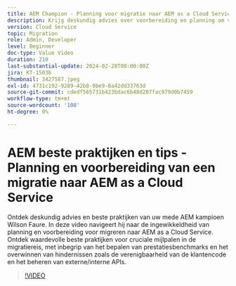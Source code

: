 ```yaml
---
title: AEM Champion - Planning voor migratie naar AEM as a Cloud Service
description: Krijg deskundig advies over voorbereiding en planning om van AEM kampioen Wilson Faure naar AEM as a Cloud Service te migreren.
version: Cloud Service
topic: Migration
role: Admin, Developer
level: Beginner
doc-type: Value Video
duration: 210
last-substantial-update: 2024-02-28T00:00:00Z
jira: KT-15036
thumbnail: 3427587.jpeg
exl-id: 4731c192-9289-42b8-9be9-8a42dd33763d
source-git-commit: cdedf565731b423bdac6b48d207fac979d0b7459
workflow-type: tm+mt
source-wordcount: '108'
ht-degree: 0%

---
```


# AEM beste praktijken en tips - Planning en voorbereiding van een migratie naar AEM as a Cloud Service

Ontdek deskundig advies en beste praktijken van uw mede AEM kampioen Wilson Faure. In deze video navigeert hij naar de ingewikkeldheid van planning en voorbereiding voor migreren naar AEM as a Cloud Service. Ontdek waardevolle beste praktijken voor cruciale mijlpalen in de migratiereis, met inbegrip van het bepalen van prestatiesbenchmarks en het overwinnen van hindernissen zoals de verenigbaarheid van de klantencode en het beheren van externe/interne APIs.

>[!VIDEO](https://video.tv.adobe.com/v/3427587/?learn=on)
